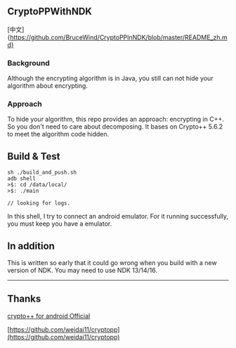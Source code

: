 ## CryptoPPWithNDK
[中文]{https://github.com/BruceWind/CryptoPPInNDK/blob/master/README_zh.md}
### Background
Although the encrypting algorithm is in Java, you still can not hide your algorithm about encrypting. 


### Approach
To hide your algorithm, this repo provides an approach: encrypting in C++.
So you don't need to care about decomposing.
It bases on Crypto++ 5.6.2 to meet the algorithm code hidden.


## Build & Test
```
sh ./build_and_push.sh
adb shell 
>$: cd /data/local/ 
>$: ./main

// looking for logs.  
```
In this shell, I try to connect an android emulator. For it running successfully, you must keep you have a emulator. 

## In addition
This is written so early that it could go wrong when you build with a new version of NDK.
You may need to use NDK 13/14/16.


-------
## Thanks

[crypto++ for android Official](https://www.cryptopp.com/wiki/Android_(Command_Line)#setenv-android.sh)

[https://github.com/weidai11/cryptopp](https://github.com/weidai11/cryptopp)
